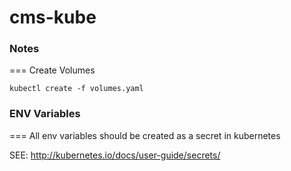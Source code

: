# cms-kube

### Notes
===
Create Volumes
```
kubectl create -f volumes.yaml
```

### ENV Variables
===
All env variables should be created as a secret in kubernetes



SEE: http://kubernetes.io/docs/user-guide/secrets/
